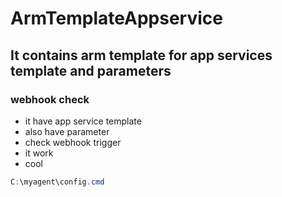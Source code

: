 # ArmTemplateAppservice

## It contains arm template for app services template and parameters

### webhook check

   - it have app service template 
   - also have parameter
   - check webhook trigger 
   - it work
   - cool
   
``` powershell
C:\myagent\config.cmd
```
